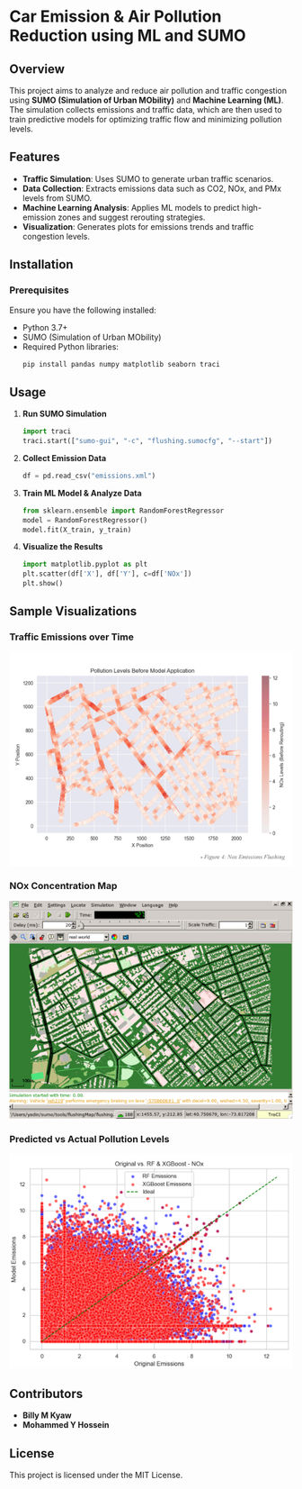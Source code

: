 # Car Emission & Air Pollution Reduction using ML and SUMO

## Overview
This project aims to analyze and reduce air pollution and traffic congestion using **SUMO (Simulation of Urban MObility)** and **Machine Learning (ML)**. The simulation collects emissions and traffic data, which are then used to train predictive models for optimizing traffic flow and minimizing pollution levels.

## Features
- **Traffic Simulation**: Uses SUMO to generate urban traffic scenarios.
- **Data Collection**: Extracts emissions data such as CO2, NOx, and PMx levels from SUMO.
- **Machine Learning Analysis**: Applies ML models to predict high-emission zones and suggest rerouting strategies.
- **Visualization**: Generates plots for emissions trends and traffic congestion levels.

## Installation
### Prerequisites
Ensure you have the following installed:
- Python 3.7+
- SUMO (Simulation of Urban MObility)
- Required Python libraries:
  ```bash
  pip install pandas numpy matplotlib seaborn traci
  ```

## Usage
1. **Run SUMO Simulation**
   ```python
   import traci
   traci.start(["sumo-gui", "-c", "flushing.sumocfg", "--start"])
   ```
2. **Collect Emission Data**
   ```python
   df = pd.read_csv("emissions.xml")
   ```
3. **Train ML Model & Analyze Data**
   ```python
   from sklearn.ensemble import RandomForestRegressor
   model = RandomForestRegressor()
   model.fit(X_train, y_train)
   ```
4. **Visualize the Results**
   ```python
   import matplotlib.pyplot as plt
   plt.scatter(df['X'], df['Y'], c=df['NOx'])
   plt.show()
   ```

## Sample Visualizations
### Traffic Emissions over Time
![Traffic Emissions](notebook_images/plot_1.png)

### NOx Concentration Map
![NOx Concentration](notebook_images/plot_2.png)

### Predicted vs Actual Pollution Levels
![Prediction Accuracy](notebook_images/plot_3.png)

## Contributors
- **Billy M Kyaw**
- **Mohammed Y Hossein**

## License
This project is licensed under the MIT License.

